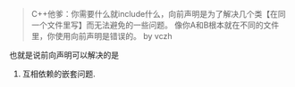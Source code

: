 > C++他爹：你需要什么就include什么，向前声明是为了解决几个类【在同一个文件里写】而无法避免的一些问题。
> 像你A和B根本就在不同的文件里，你使用向前声明是错误的。
> by vczh


也就是说前向声明可以解决的是
1. 互相依赖的嵌套问题.
